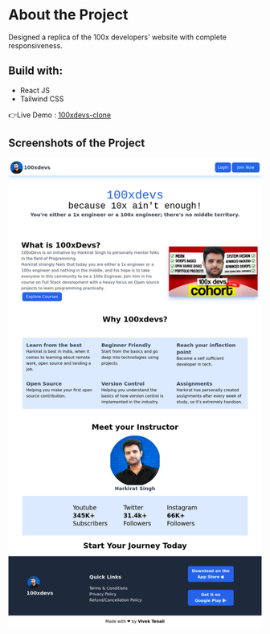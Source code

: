 # About the Project

Designed a replica of the 100x developers' website with complete responsiveness.

## Build with:

- React JS
- Tailwind CSS

👉Live Demo : [100xdevs-clone](https://100xdevs-clone-vivek.netlify.app/)

## Screenshots of the Project

![App Screenshot](./Screenshot/100xdevs-clone-vivek-netlify-app-1024xFULLdesktop-b35286.jpg)
